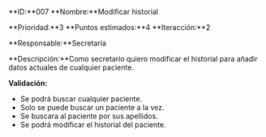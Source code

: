 **ID:**007  **Nombre:**Modificar historial

**Prioridad:**3 **Puntos estimados:**4 **Iteracción:**2

**Responsable:**Secretaría

**Descripción:**Como secretario quiero modificar el historial para añadir datos actuales de cualquier paciente.

**Validación:**
+  Se podrá buscar cualquier paciente.
+  Solo se puede buscar un paciente a la vez.
+  Se buscara al paciente por sus apellidos.
+  Se podrá modificar el historial del paciente.
